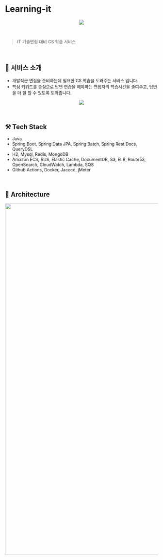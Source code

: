 # Learning-it
<div align="center">
  <img src="https://github.com/SWM14-Lito/lito-server/assets/88089316/1659c2ba-07a0-4c74-ba4f-40f60f2291a2">
</div>

&nbsp;
> IT 기술면접 대비 CS 학습 서비스

&nbsp;
## 📝 서비스 소개
- 개발직군 면접을 준비하는데 필요한 CS 학습을 도와주는 서비스 입니다.
- 핵심 키워드를 중심으로 답변 연습을 해야하는 면접자의 학습시간을 줄여주고, 답변을 더 잘 할 수 있도록 도와줍니다.

<div align="center">
  <img src="https://github.com/SWM14-Lito/lito-server/assets/88089316/743f1978-54a3-4919-8cac-49dff77d8506">
</div>

&nbsp;
&nbsp;

## ⚒  Tech Stack
- Java
- Spring Boot, Spring Data JPA, Spring Batch, Spring Rest Docs, QueryDSL
- H2, Mysql, Redis, MongoDB
- Amazon ECS, RDS, Elastic Cache, DocumentDB, S3, ELB, Route53, OpenSearch, CloudWatch, Lambda, SQS
- Github Actions, Docker, Jacoco, jMeter

&nbsp;
&nbsp;

## 🏢 Architecture
<div align="center">
  <img width="1155" alt="learningit-architecture" src="https://github.com/SWM14-Lito/lito-server/assets/88089316/2a3b63aa-0e30-4158-a5e8-639c2358277e">
</div>
